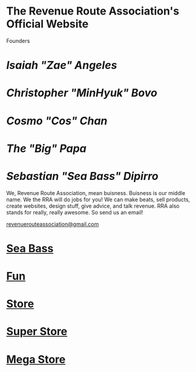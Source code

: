 # The Revenue Route Association's Official Website

<script async src="//pagead2.googlesyndication.com/pagead/js/adsbygoogle.js"></script>
<script>
  (adsbygoogle = window.adsbygoogle || []).push({
    google_ad_client: "ca-pub-4481580989029312",
    enable_page_level_ads: true
  });
</script>

Founders

# __*Isaiah "Zae" Angeles*__ 

# __*Christopher "MinHyuk" Bovo*__ 

# __*Cosmo "Cos" Chan*__ 

# __*The "Big" Papa*__ 

# __*Sebastian "Sea Bass" Dipirro*__ 

We, Revenue Route Association, mean buisness. Buisness is our middle name. We the RRA will do jobs for you! We can make beats, sell products, create websites, design stuff, give advice, and talk revenue. RRA also stands for really, really awesome. So send us an email!

revenuerouteassociation@gmail.com

# [Sea Bass](https://www.sebastiandipirro.com/)

# [Fun](https://www.theannoyingsite.com)

# [Store](https://revenue-route-association.myshopify.com/)

# [Super Store](https://www.instagram.com/chrisbsale/)

# [Mega Store](https://www.ebay.com/usr/quest1168?_trksid=p2047675.l2559)

